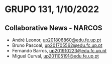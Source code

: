 # GRUPO 131, 1/10/2022

## Collaborative News - NARCOS

- André Leonor, up201806860@edu.fe.up.pt
- Bruno Pascoal, up201705562@edu.fc.up.pt
- Fernando Barros, up201910223@edu.fc.up.pt
- Miguel Curval, up201105191@edu.fe.up.pt
